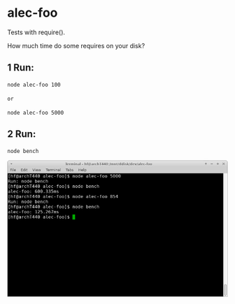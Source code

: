 # alec-foo

Tests with require().

How much time do some requires on your disk?

## 1 Run:

```
node alec-foo 100

or 

node alec-foo 5000
```

## 2 Run:

```
node bench
```

![Alt a](https://github.com/panther-js/alec-foo/raw/master/a.png)
